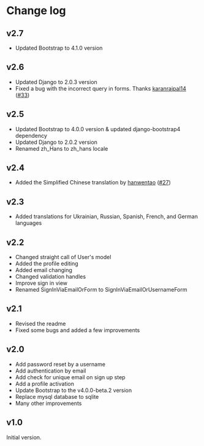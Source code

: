 # Change log

## v2.7

- Updated Bootstrap to 4.1.0 version

## v2.6

- Updated Django to 2.0.3 version
- Fixed a bug with the incorrect query in forms. Thanks [karanrajpal14][3] ([#33][4])

## v2.5

- Updated Bootstrap to 4.0.0 version & updated django-bootstrap4 dependency
- Updated Django to 2.0.2 version
- Renamed zh_Hans to zh_hans locale

## v2.4

- Added the Simplified Chinese translation by [hanwentao][1] ([#27][2])

## v2.3

- Added translations for Ukrainian, Russian, Spanish, French, and German languages

## v2.2

- Changed straight call of User's model
- Added the profile editing
- Added email changing
- Changed validation handles
- Improve sign in view
- Renamed SignInViaEmailOrForm to SignInViaEmailOrUsernameForm

## v2.1

- Revised the readme
- Fixed some bugs and added a few improvements

## v2.0

- Add password reset by a username
- Add authentication by email
- Add check for unique email on sign up step
- Add a profile activation
- Update Bootstrap to the v4.0.0-beta.2 version
- Replace mysql database to sqlite
- Many other improvements

## v1.0

Initial version.


[1]: https://github.com/hanwentao
[2]: https://github.com/egorsmkv/simple-django-login-and-register/pull/27
[3]: https://github.com/karanrajpal14
[4]: https://github.com/egorsmkv/simple-django-login-and-register/issues/33

